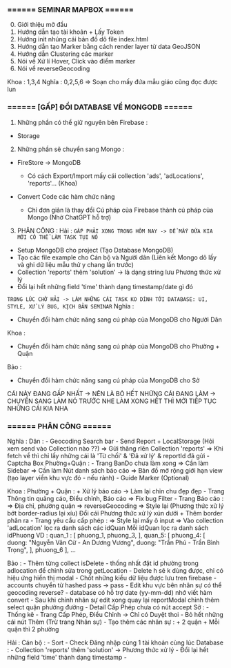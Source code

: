
### ====== SEMINAR MAPBOX ======
0. Giới thiệu mở đầu
1. Hướng dẫn tạo tài khoản + Lấy Token
2. Hướng init nhúng cái bản đồ dô file index.html
3. Hướng dẫn tạo Marker bằng cách render layer từ data GeoJSON
4. Hướng dẫn Clustering các marker 
5. Nói về Xử lí Hover, Click vào điểm marker
6. Nói về reverseGeocoding

Khoa : 1,3,4
Nghĩa : 0,2,5,6
=> Soạn cho mấy đứa mẫu giáo cũng đọc được lun


### ====== [GẤP] ĐỔI DATABASE VỀ MONGODB ======
1. Những phần có thể giữ nguyên bên Firebase :
- Storage

2. Những phần sẽ chuyển sang Mongo :
- FireStore -> MongoDB
    + Có cách Export/Import mấy cái collection 'ads', 'adLocations', 'reports'... (Khoa)

- Convert Code các hàm chức năng
    + Chỉ đơn giản là thay đổi Cú pháp của Firebase thành cú pháp của Mongo (Nhờ ChatGPT hỗ trợ)

3. PHÂN CÔNG :
Hải : `GẤP PHẢI XONG TRONG HÔM NAY -> ĐỂ MẤY ĐỨA KIA MỚI CÓ THỂ LÀM TASK TỤI NÓ`
- Setup MongoDB cho project (Tạo Database MongoDB)
- Tạo các file example cho Cán bộ và Người dân (Liên kết Mongo dô lấy và ghi dữ liệu mẫu thử y chang lần trước)
- Collection 'reports' thêm 'solution' -> là dạng string lưu Phương thức xử lý
- Đổi lại hết những field 'time' thành dạng timestamp/date gì đó

`TRONG LÚC CHỜ HẢI -> LÀM NHỮNG CÁI TASK KO DÍNH TỚI DATABASE: UI, STYLE, XỬ LÝ BUG, KỊCH BẢN SEMINAR`
Nghĩa :
- Chuyển đổi hàm chức năng sang cú pháp của MongoDB cho Người Dân

Khoa :
- Chuyển đổi hàm chức năng sang cú pháp của MongoDB cho Phường + Quận

Bảo :
- Chuyển đổi hàm chức năng sang cú pháp của MongoDB cho Sở

CÁI NÀY ĐANG GẤP NHẤT -> NÊN LÀ BỎ HẾT NHỮNG CÁI ĐANG LÀM -> CHUYỂN SANG LÀM NÓ TRƯỚC NHE
LÀM XONG HẾT THÌ MỚI TIẾP TỤC NHỮNG CÁI KIA NHA



### ====== PHÂN CÔNG ======

Nghĩa :
    Dân :
        - Geocoding Search bar
        - Send Report + LocalStorage (Hỏi xem send vào Collection nào ??)
            => Gửi thăng rlên Collection 'reports'
            => Khi fetch về thì chỉ lấy những cái là 'Từ chối' & 'Đã xử lý' & reportId đã gửi
        - Captcha Box
    Phường+Quận :
        - Trang BanDo chưa làm xong
            => Cần làm Sidebar
            => Cần làm Nút danh sách báo cáo
            => Bản đồ mở rộng giới hạn view (tạo layer viền khu vực đó - nếu rảnh)
        - Guide Marker (Optional)

Khoa :
    Phường + Quận :
        + Xử lý báo cáo -> Làm lại chỉn chu đẹp đẹp
        - Trang Thông tin quảng cáo, Điều chỉnh, Báo cáo
            => Fix bug Filter
        - Trang Báo cáo :
            => Địa chỉ, phường quận => reverseGeocoding
            => Style lại (Phương thức xử lý bớt border-radius lại xíu)
            Đổi cái Phương thức xử lý xún dưới + Thêm border phân ra
        - Trang yêu cầu cấp phép :
            => Style lại mấy ô input
            => Vào collection 'adLocation' lọc ra danh sách các idQuan
            Mỗi idQuan lọc ra danh sách idPhuong
            VD :
                quan_1 : [
                    phuong_1,
                    phuong_3,
                ],
                quan_5: [
                    phuong_4: [
                        duong: "Nguyễn Văn Cừ - An Dương Vương",
                        duong: "Trần Phú - Trần Bình Trọng",
                    ],
                    phuong_6
                ], ...

Bảo :
    - Thêm từng collect isDelete
    - thống nhất đặt id phường trong adlocation để chỉnh sửa trong getLocation
    - Delete h sẽ k dùng được, chỉ có hiệu ứng hiển thị modal
    - Chốt những kiểu dữ liệu được lưu tren firebase
    - accounts chuyển từ hashed pass -> pass
    - Edit khu vực bên nhân sự có thể geocoding reverse?
    - database có hỗ trợ date (yy-mm-dd) nhớ viết hàm convert
    - Sau khi chỉnh nhân sự edit xong quay lại reportModal chỉnh thêm select quận phường đường
    - Detail Cấp Phép chưa có nút accept
    Sở :
    - Thống kê
    - Trang Cấp Phép, Điều Chỉnh -> Chỉ có Duyệt thoi
    - Bỏ hết những cái nút Thêm (Trừ trang Nhân sự)
    - Tạo thêm các nhân sự :
        + 2 quận
        + Mỗi quận thì 2 phường



Hải :
    Cán bộ :
    - Sort
    - Check Đăng nhập cùng 1 tài khoản cùng lúc
    Database :
    - Collection 'reports' thêm 'solution' -> Phương thức xử lý
    - Đổi lại hết những field 'time' thành dạng timestamp
    - 